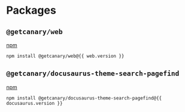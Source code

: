<script setup>
import { data as web } from "../../../data/version_web.data.js";
import { data as docusaurus } from "../../../data/version_docusaurus.data.js";
</script>

# Packages

## `@getcanary/web`

[npm](https://www.npmjs.com/package/@getcanary/web)

```bash-vue
npm install @getcanary/web@{{ web.version }}
```

## `@getcanary/docusaurus-theme-search-pagefind`

[npm](https://www.npmjs.com/package/@getcanary/docusaurus-theme-search-pagefind)

```bash-vue
npm install @getcanary/docusaurus-theme-search-pagefind@{{ docusaurus.version }}
```

